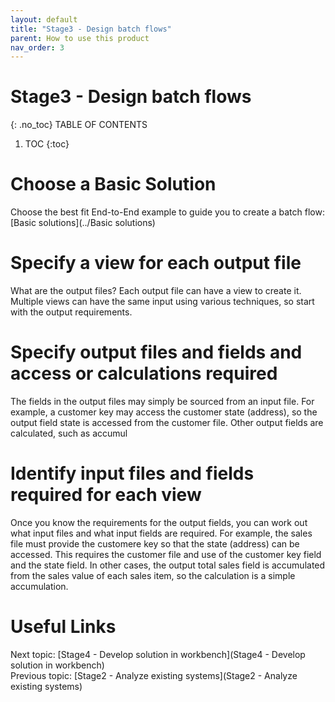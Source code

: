 ```yaml
---
layout: default
title: "Stage3 - Design batch flows"
parent: How to use this product
nav_order: 3
---
```


# Stage3 - Design batch flows
{: .no_toc}
TABLE OF CONTENTS 
1. TOC
{:toc}  


# Choose a Basic Solution 
Choose the best fit End-to-End example to guide you to create a batch flow:  
[Basic solutions](../Basic solutions)

# Specify a view for each output file
What are the output files?  Each output file can have a view to create it.
Multiple views can have the same input using various techniques, so start with the output requirements.

# Specify output files and fields and access or calculations required
The fields in the output files may simply be sourced from an input file.  For example, a customer key may access the customer state (address), so the output field state is accessed from the customer file.
Other output fields are calculated, such as accumul

# Identify input files and fields required for each view
Once you know the requirements for the output fields, you can work out what input files and what input fields are required.
For example, the sales file must provide the customere key so that the state (address) can be accessed.  This requires the customer file and use of the customer key field and the state field.
In other cases, the output total sales field is accumulated from the sales value of each sales item, so the calculation is a simple accumulation.

# Useful Links
Next topic: [Stage4 - Develop solution in workbench](Stage4 - Develop solution in workbench)  
Previous topic: [Stage2 - Analyze existing systems](Stage2 - Analyze existing systems)  

